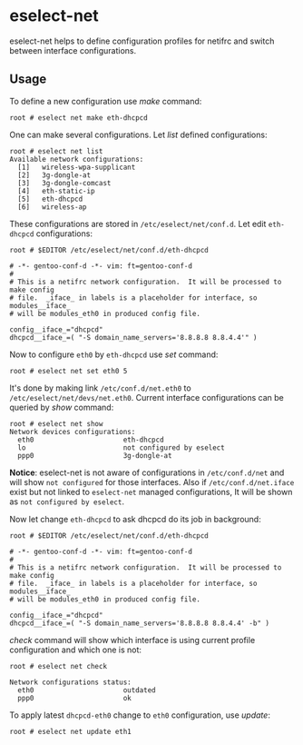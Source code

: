eselect-net
===========

eselect-net helps to define configuration profiles for netifrc and switch 
between interface configurations.


Usage
------

To define a new configuration use *make* command:

	root # eselect net make eth-dhcpcd

One can make several configurations.  Let *list* defined configurations:

	root # eselect net list
	Available network configurations:
	  [1]   wireless-wpa-supplicant
	  [2]   3g-dongle-at
	  [3]   3g-dongle-comcast
	  [4]   eth-static-ip
	  [5]   eth-dhcpcd
	  [6]   wireless-ap

These configurations are stored in `/etc/eselect/net/conf.d`.  Let edit
`eth-dhcpcd` configurations:

	root # $EDITOR /etc/eselect/net/conf.d/eth-dhcpcd

	# -*- gentoo-conf-d -*- vim: ft=gentoo-conf-d
	#
	# This is a netifrc network configuration.  It will be processed to make config
	# file.  _iface_ in labels is a placeholder for interface, so modules__iface_
	# will be modules_eth0 in produced config file.

	config__iface_="dhcpcd"
	dhcpcd__iface_=( "-S domain_name_servers='8.8.8.8 8.8.4.4'" )

Now to configure `eth0` by `eth-dhcpcd` use *set* command:

	root # eselect net set eth0 5

It's done by making link `/etc/conf.d/net.eth0` to `/etc/eselect/net/devs/net.eth0`.
Current interface configurations can be queried by *show* command:

	root # eselect net show
	Network devices configurations:
	  eth0                      eth-dhcpcd
	  lo                        not configured by eselect
	  ppp0                      3g-dongle-at

**Notice**: eselect-net is not aware of configurations in `/etc/conf.d/net` and
will show `not configured` for those interfaces.  Also if `/etc/conf.d/net.iface`
exist but not linked to `eselect-net` managed configurations, It will be shown
as `not configured by eselect`.

Now let change `eth-dhcpcd` to ask dhcpcd do its job in background:

	root # $EDITOR /etc/eselect/net/conf.d/eth-dhcpcd

	# -*- gentoo-conf-d -*- vim: ft=gentoo-conf-d
	#
	# This is a netifrc network configuration.  It will be processed to make config
	# file.  _iface_ in labels is a placeholder for interface, so modules__iface_
	# will be modules_eth0 in produced config file.

	config__iface_="dhcpcd"
	dhcpcd__iface_=( "-S domain_name_servers='8.8.8.8 8.8.4.4' -b" )

*check* command will show which interface is using current profile configuration
and which one is not:

	root # eselect net check

	Network configurations status:
	  eth0                      outdated
	  ppp0                      ok

To apply latest `dhcpcd-eth0` change to `eth0` configuration, use *update*:

	root # eselect net update eth1
